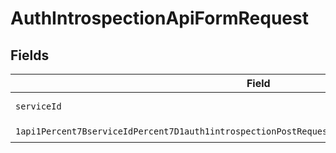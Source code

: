 # AuthIntrospectionApiFormRequest


## Fields

| Field                                                                                                                                                                                                                           | Type                                                                                                                                                                                                                            | Required                                                                                                                                                                                                                        | Description                                                                                                                                                                                                                     |
| ------------------------------------------------------------------------------------------------------------------------------------------------------------------------------------------------------------------------------- | ------------------------------------------------------------------------------------------------------------------------------------------------------------------------------------------------------------------------------- | ------------------------------------------------------------------------------------------------------------------------------------------------------------------------------------------------------------------------------- | ------------------------------------------------------------------------------------------------------------------------------------------------------------------------------------------------------------------------------- |
| `serviceId`                                                                                                                                                                                                                     | *String*                                                                                                                                                                                                                        | :heavy_check_mark:                                                                                                                                                                                                              | A service ID.                                                                                                                                                                                                                   |
| `1api1Percent7BserviceIdPercent7D1auth1introspectionPostRequestBodyContentApplication1jsonSchema`                                                                                                                               | [1api1Percent7BserviceIdPercent7D1auth1introspectionPostRequestBodyContentApplication1jsonSchema](../../models/components/Oneapi1Percent7BserviceIdPercent7D1auth1introspectionPostRequestBodyContentApplication1jsonSchema.md) | :heavy_check_mark:                                                                                                                                                                                                              | N/A                                                                                                                                                                                                                             |